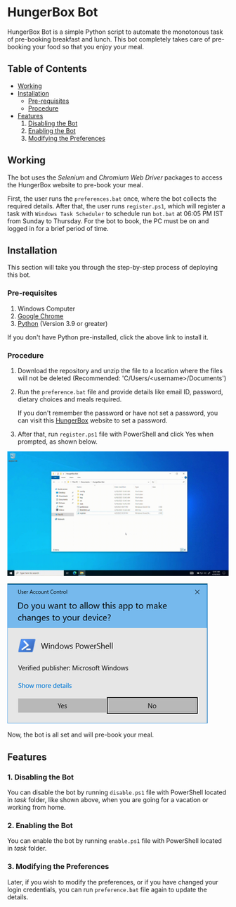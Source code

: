 # HungerBox Bot <!-- omit in toc -->

HungerBox Bot is a simple Python script to automate the monotonous task of pre-booking breakfast and lunch. This bot completely takes care of pre-booking your food so that you enjoy your meal.

## Table of Contents <!-- omit in toc -->

- [Working](#working)
- [Installation](#installation)
  - [Pre-requisites](#pre-requisites)
  - [Procedure](#procedure)
- [Features](#features)
  1. [Disabling the Bot](#1-disabling-the-bot)
  2. [Enabling the Bot](#2-enabling-the-bot)
  3. [Modifying the Preferences](#3-modifying-the-preferences)

## Working

The bot uses the *Selenium* and *Chromium Web Driver* packages to access the HungerBox website to pre-book your meal.

First, the user runs the `preferences.bat` once, where the bot collects the required details. After that, the user runs `register.ps1`, which will register a task with `Windows Task Scheduler` to schedule run `bot.bat` at 06:05 PM IST from Sunday to Thursday. For the bot to book, the PC must be on and logged in for a brief period of time.

## Installation

This section will take you through the step-by-step process of deploying this bot.

### Pre-requisites

1. Windows Computer
2. [Google Chrome](https://www.google.com/intl/en_in/chrome/)
3. [Python](https://www.python.org/ftp/python/3.11.3/python-3.11.3-amd64.exe) (Version 3.9 or greater)

If you don't have Python pre-installed, click the above link to install it.

### Procedure

1. Download the repository and unzip the file to a location where the files will not be deleted (Recommended: 'C/Users/\<username\>/Documents')

2. Run the `preference.bat` file and provide details like email ID, password, dietary choices and meals required.

      If you don't remember the password or have not set a password, you can visit this [HungerBox](https://silabs.hungerbox.com/#/forgot-password) website to set a password.

3. After that, run `register.ps1` file with PowerShell and click Yes when prompted, as shown below.

![Register Task](./img/register.gif)

![UAC](./img/uac-promt.png)

Now, the bot is all set and will pre-book your meal.

## Features

### 1. Disabling the Bot

You can disable the bot by running `disable.ps1` file with PowerShell located in *task* folder, like shown above, when you are going for a vacation or working from home.

### 2. Enabling the Bot

You can enable the bot by running `enable.ps1` file with PowerShell located in *task* folder.

### 3. Modifying the Preferences

Later, if you wish to modify the preferences, or if you have changed your login credentials, you can run `preference.bat` file again to update the details.
